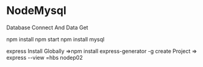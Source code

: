 # NodeMysql

Database Connect And Data Get

npm install 
npm start 
npm install mysql 



express Install Globally =>npm install express-generator -g
 create Project => express --view =hbs  nodep02
 
